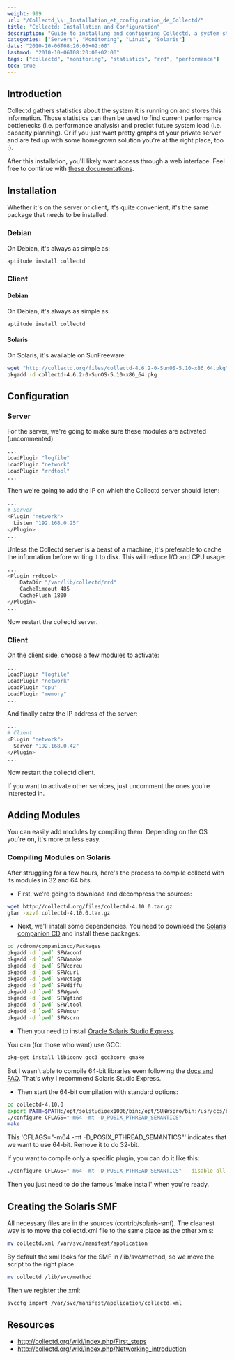 ```yaml
---
weight: 999
url: "/Collectd_\\:_Installation_et_configuration_de_Collectd/"
title: "Collectd: Installation and Configuration"
description: "Guide to installing and configuring Collectd, a system statistics collection daemon, on various platforms including Debian and Solaris"
categories: ["Servers", "Monitoring", "Linux", "Solaris"]
date: "2010-10-06T08:20:00+02:00"
lastmod: "2010-10-06T08:20:00+02:00"
tags: ["collectd", "monitoring", "statistics", "rrd", "performance"]
toc: true
---
```


## Introduction

Collectd gathers statistics about the system it is running on and stores this information. Those statistics can then be used to find current performance bottlenecks (i.e. performance analysis) and predict future system load (i.e. capacity planning). Or if you just want pretty graphs of your private server and are fed up with some homegrown solution you're at the right place, too ;).

After this installation, you'll likely want access through a web interface. Feel free to continue with [these documentations](https://wiki.deimos.fr/Serveurs.html#Collectd).

## Installation

Whether it's on the server or client, it's quite convenient, it's the same package that needs to be installed.

### Debian

On Debian, it's always as simple as:

```bash
aptitude install collectd
```

### Client

#### Debian

On Debian, it's always as simple as:

```bash
aptitude install collectd
```

#### Solaris

On Solaris, it's available on SunFreeware:

```bash
wget "http://collectd.org/files/collectd-4.6.2-0-SunOS-5.10-x86_64.pkg"
pkgadd -d collectd-4.6.2-0-SunOS-5.10-x86_64.pkg
```

## Configuration

### Server

For the server, we're going to make sure these modules are activated (uncommented):

```bash
...
LoadPlugin "logfile"
LoadPlugin "network"
LoadPlugin "rrdtool"
...
```

Then we're going to add the IP on which the Collectd server should listen:

```bash
...
# Server
<Plugin "network">
  Listen "192.168.0.25"
</Plugin>
...
```

Unless the Collectd server is a beast of a machine, it's preferable to cache the information before writing it to disk. This will reduce I/O and CPU usage:

```bash
...
<Plugin rrdtool>
    DataDir "/var/lib/collectd/rrd"
    CacheTimeout 485 
    CacheFlush 1800
</Plugin>
...
```

Now restart the collectd server.

### Client

On the client side, choose a few modules to activate:

```bash
...
LoadPlugin "logfile"
LoadPlugin "network"
LoadPlugin "cpu"
LoadPlugin "memory"
...
```

And finally enter the IP address of the server:

```bash
...
# Client
<Plugin "network">
  Server "192.168.0.42"
</Plugin>
...
```

Now restart the collectd client.

If you want to activate other services, just uncomment the ones you're interested in.

## Adding Modules

You can easily add modules by compiling them. Depending on the OS you're on, it's more or less easy.

### Compiling Modules on Solaris

After struggling for a few hours, here's the process to compile collectd with its modules in 32 and 64 bits.

* First, we're going to download and decompress the sources:

```bash
wget http://collectd.org/files/collectd-4.10.0.tar.gz
gtar -xzvf collectd-4.10.0.tar.gz
```

* Next, we'll install some dependencies. You need to download the [Solaris companion CD](https://www.sun.com/software/solaris/freeware/) and install these packages:

```bash
cd /cdrom/companioncd/Packages
pkgadd -d `pwd` SFWaconf
pkgadd -d `pwd` SFWamake
pkgadd -d `pwd` SFWcoreu
pkgadd -d `pwd` SFWcurl
pkgadd -d `pwd` SFWctags
pkgadd -d `pwd` SFWdiffu
pkgadd -d `pwd` SFWgawk
pkgadd -d `pwd` SFWgfind
pkgadd -d `pwd` SFWltool
pkgadd -d `pwd` SFWncur
pkgadd -d `pwd` SFWscrn
```

* Then you need to install [Oracle Solaris Studio Express](https://developers.sun.com/sunstudio/downloads/express/).

You can (for those who want) use GCC:

```bash
pkg-get install libiconv gcc3 gcc3core gmake
```

But I wasn't able to compile 64-bit libraries even following the [docs and FAQ](https://collectd.org/faq.shtml). That's why I recommend Solaris Studio Express.

* Then start the 64-bit compilation with standard options:

```bash
cd collectd-4.10.0
export PATH=$PATH:/opt/solstudioex1006/bin:/opt/SUNWspro/bin:/usr/ccs/bin
./configure CFLAGS="-m64 -mt -D_POSIX_PTHREAD_SEMANTICS"
make
```

This 'CFLAGS="-m64 -mt -D_POSIX_PTHREAD_SEMANTICS"' indicates that we want to use 64-bit. Remove it to do 32-bit.

If you want to compile only a specific plugin, you can do it like this:

```bash
./configure CFLAGS="-m64 -mt -D_POSIX_PTHREAD_SEMANTICS" --disable-all-plugins --enable-zfs_arc
```

Then you just need to do the famous 'make install' when you're ready.

## Creating the Solaris SMF

All necessary files are in the sources (contrib/solaris-smf). The cleanest way is to move the collectd.xml file to the same place as the other xmls:

```bash
mv collectd.xml /var/svc/manifest/application
```

By default the xml looks for the SMF in /lib/svc/method, so we move the script to the right place:

```bash
mv collectd /lib/svc/method
```

Then we register the xml:

```bash
svccfg import /var/svc/manifest/application/collectd.xml
```

## Resources
- http://collectd.org/wiki/index.php/First_steps
- http://collectd.org/wiki/index.php/Networking_introduction

